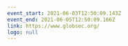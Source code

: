 ```yaml
---
event_start: 2021-06-03T12:50:09.143Z
event_end: 2021-06-05T12:50:09.166Z
link: https://www.globsec.org/
logo: null
---
```

